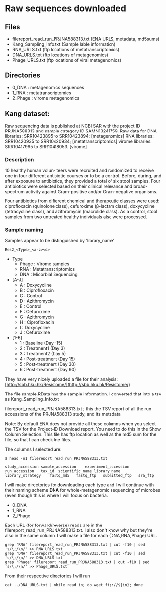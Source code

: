# Raw sequences downloaded

## Files

 * filereport_read_run_PRJNA588313.txt (ENA URLS, metadata, md5sums)
 * Kang_Sampling_Info.txt (Sample lable information)
 * RNA_URLS.txt (ftp locations of metatranscriptomics)
 * DNA_URLS.txt (ftp locations of metagenomics)
 * Phage_URLS.txt (ftp locations of viral metagenomics)

## Directories

 * 0_DNA : metagenomics sequences
 * 1_RNA : metatranscriptomics
 * 2_Phage : virome metagenomics

## Kang dataset:

Raw sequencing data is published at NCBI SAR with the project ID PRJNA588313 and sample category ID SAMN13241759.
Raw data for DNA libraries: SRR10423895 to SRR10423894; [metagenomics]
RNA libraries: SRR10420935 to SRR10420934; [metatranscriptomics]
virome libraries: SRR10417995 to SRR10418053. [virome]

### Description

10 healthy human volun- teers were recruited and randomized to receive one in four different antibiotic courses or to be a control. Before, during, and after 
exposure to antibiotics, they provided a total of six stool samples. Four antibiotics were selected based on their clinical relevance and broad-spectrum activity against 
Gram-positive and/or Gram-negative organisms.

Four antibiotics from different chemical and therapeutic classes were used: ciprofloxacin (quinolone class), cefuroxime (β-lactam class), doxycycline (tetracycline class), 
and azithromycin (macrolide class). As a control, stool samples from two untreated healthy individuals also were processed.

### Sample naming

Samples appear to be distinguished by 'library_name'

`Res2_<Type>_<a-z><d>`

* Type
  * Phage : Virome samples
  * RNA : Metatranscriptomics
  * DNA : Micorbial Sequencing
* [A-J]
  * A : Doxycycline
  * B : Ciprofloxacin
  * C : Control
  * D : Azithromycin
  * E : Control
  * F : Cefuroxime
  * G : Azithromycin
  * H : Ciprofloxacin
  * I : Doxycycline
  * J : Cefuroxime
* [1-6]
  * 1 : Baseline (Day -15)
  * 2 : Treatment1 (Day 3)
  * 3 : Treatment2 (Day 5)
  * 4 : Post-treatment (Day 15)
  * 5 : Post-treatment (Day 30)
  * 6 : Post-treatment (Day 90)

They have very nicely uploaded a file for their analysis:
[http://sbb.hku.hk/Resistome/](http://sbb.hku.hk/Resistome/)

The file sample.RData has the sample information.
I converted that into a tsv as Kang_Sampling_Info.txt

filereport_read_run_PRJNA588313.txt ; this the TSV report of all the run accessions of the PRJNA588313 study, and its metadata

Note: By default ENA does not provide all these columns when you select the TSV for the Project-ID Download report. You need to do this in the Show Column Selection.
This file has ftp location as well as the md5 sum for the file, so that I can check tne files.

The columns I selected are:

```shell
$ head -n1 filereport_read_run_PRJNA588313.txt 
```
```shell
study_accession	sample_accession	experiment_accession	run_accession	tax_id	scientific_name	library_name	library_strategy	fastq_md5	fastq_ftp	submitted_ftp	sra_ftp
```

I will make directories for downloading each type and I will continue with their naming scheme **DNA** for whole-metagenomic sequencing of microbes (even though this is where I will focus on 
bacteria.

 * 0_DNA
 * 1_RNA
 * 2_Phage

Each URL (for forward/reverse) reads are in the filereport_read_run_PRJNA588313.txt. I also don't know why but they're also in the same column. I will make a file for each (DNA,RNA,Phage) URL.

```shell
grep 'RNA' filereport_read_run_PRJNA588313.txt | cut -f10 | sed 's/\;/\n/' >> RNA_URLS.txt
grep 'DNA' filereport_read_run_PRJNA588313.txt | cut -f10 | sed 's/\;/\n/' >> DNA_URLS.txt
grep 'Phage' filereport_read_run_PRJNA588313.txt | cut -f10 | sed 's/\;/\n/' >> Phage_URLS.txt
```
From their respective directories I will run 

```shell
cat ../DNA_URLS.txt | while read in; do wget ftp://${in}; done
```

